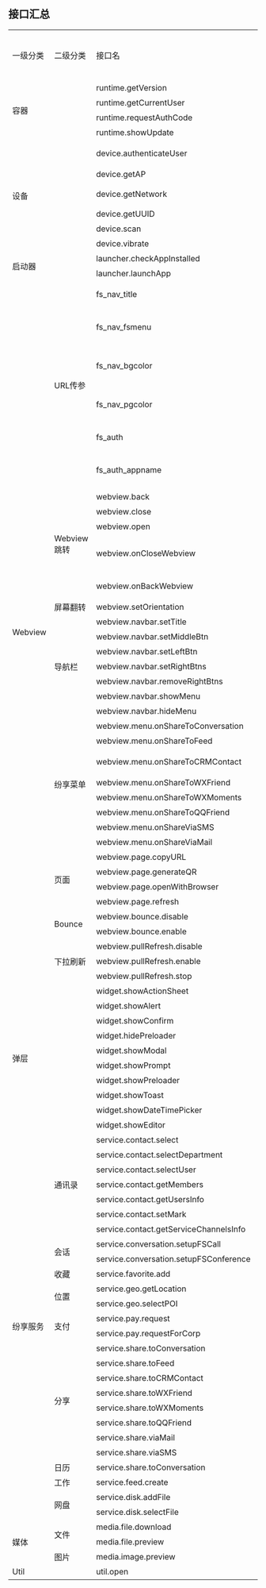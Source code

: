## 接口汇总

<table>
   <tr>
      <td>一级分类</td>
      <td>二级分类</td>
      <td>接口名</td>
      <td>需要授权</td>
      <td>JS版本</td>
      <td>接口描述</td>
   </tr>
   <tr>
      <td colspan="2" rowspan="4">容器</td>
      <td>runtime.getVersion</td>
      <td>N</td>
      <td>2.0.0</td>
      <td>获取容器版本号</td>
   </tr>
   <tr>
      <td>runtime.getCurrentUser</td>
      <td>Y</td>
      <td>2.0.0</td>
      <td>获取当前用户信息</td>
   </tr>
   <tr>
      <td>runtime.requestAuthCode</td>
            <td>Y</td>
      <td>2.0.0</td>
      <td>获取临时授权码用于免登业务</td>
   </tr>
   <tr>
      <td>runtime.showUpdate</td>
      <td>N</td>
      <td>2.0.0</td>
      <td>提示版本升级</td>
   </tr>
   <tr>
      <td colspan="2" rowspan="6">设备</td>
      <td>device.authenticateUser</td>
      <td>N</td>
      <td>2.0.0</td>
      <td>鉴权，支持指纹和纷享密码两种方式</td>
   </tr>
   <tr>
      <td>device.getAP</td>
      <td>Y</td>
      <td>2.0.0</td>
      <td>获取接入点标识</td>
   </tr>
   <tr>
      <td>device.getNetwork</td>
      <td>N</td>
      <td>2.0.0</td>
      <td>获取当前接入的网络类型：WiFi、2/3/4G</td>
   </tr>
   <tr>
      <td>device.getUUID</td>
      <td>Y</td>
      <td>2.0.0</td>
      <td>获取设备唯一编码</td>
   </tr>
   <tr>
      <td>device.scan</td>
      <td>N</td>
      <td>2.0.0</td>
      <td>扫一扫</td>
   </tr>
   <tr>
      <td>device.vibrate</td>
      <td>Y</td>
      <td>2.0.0</td>
      <td>手机震动</td>
   </tr>
   <tr>
      <td colspan="2" rowspan="2">启动器</td>
      <td>launcher.checkAppInstalled</td>
      <td>Y</td>
      <td>2.0.0</td>
      <td>查询手机是否安装了某App</td>
   </tr>
   <tr>
      <td>launcher.launchApp</td>
      <td>Y</td>
      <td>2.0.0</td>
      <td>启动指定的App</td>
   </tr>
   <tr>
      <td colspan="1" rowspan="36">Webview</td>
      <td colspan="1" rowspan="6">URL传参</td>
      <td>fs_nav_title</td>
      <td>N</td>
      <td>2.0.0</td>
      <td>URL后拼接'fs_nav_title=纷享问问'定义导航栏标题</td>
   </tr>
   <tr>
      <td>fs_nav_fsmenu</td>
      <td>N</td>
      <td>2.0.0</td>
      <td>URL后拼接'&fs_nav_fsmenu=true|false'设置是否在导航栏上显示纷享菜单</td>
   </tr>
   <tr>
      <td>fs_nav_bgcolor</td>
      <td>N</td>
      <td>2.0.0</td>
      <td>URL后拼接'&fs_nav_bgcolor=c6a60000'设置导航栏背景颜色</td>
   </tr>
   <tr>
      <td>fs_nav_pgcolor</td>
      <td>N</td>
      <td>2.0.0</td>
      <td>URL后拼接'&fs_nav_pgcolor=c6a60000'设置导航栏进度条颜色</td>
   </tr>
   <tr>
      <td>fs_auth</td>
      <td>N</td>
      <td>2.0.0</td>
      <td>URL后拼接'&auth=true|false'设置访问网页是否需要用户鉴权</td>
   </tr>
   <tr>
      <td>fs_auth_appname</td>
      <td>N</td>
      <td>2.0.0</td>
      <td>当需要用户鉴权（&auth=true)时，需传入应用名称用作用户提示（&auth_appname=纷享问问)</td>
   </tr>
   <tr>
      <td colspan="1" rowspan="5">Webview跳转</td>
      <td>webview.back</td>
      <td>N</td>
      <td>2.0.0</td>
      <td>webview回退到上一级页面</td>
   </tr>
   <tr>
      <td>webview.close</td>
      <td>N</td>
      <td>2.0.0</td>
      <td>关闭webview</td>
   </tr>
   <tr>
      <td>webview.open</td>
      <td>N</td>
      <td>2.0.0</td>
      <td>打开webview新窗口</td>
   </tr>
   <tr>
      <td>webview.onCloseWebview</td>
      <td>N</td>
      <td>2.0.0</td>
      <td>webview窗口被关闭时回调。用于处理侧滑关闭、Android物理返回键关闭</td>
   </tr>
	<tr>
      <td>webview.onBackWebview</td>
      <td>N</td>
      <td>2.0.0</td>
      <td>仅Android适用。Android物理返回键返回上个页面时被调用。</td>
   </tr>
   <tr>
      <td>屏幕翻转</td>
      <td>webview.setOrientation</td>
      <td>N</td>
      <td>2.0.0</td>
      <td>webview横屏竖屏控制</td>
   </tr>
   <tr>
      <td colspan="1" rowspan="7">导航栏</td>
      <td>webview.navbar.setTitle</td>
      <td>N</td>
      <td>2.0.0</td>
      <td>设置导航栏标题</td>
   </tr>
   <tr>
      <td>webview.navbar.setMiddleBtn</td>
      <td>N</td>
      <td>2.0.0</td>
      <td>设置导航栏问号链接</td>
   </tr>
   <tr>
      <td>webview.navbar.setLeftBtn</td>
      <td>N</td>
      <td>2.0.0</td>
      <td>设置导航栏左侧按钮</td>
   </tr>
   <tr>
      <td>webview.navbar.setRightBtns</td>
      <td>N</td>
      <td>2.0.0</td>
      <td>设置导航栏右侧按钮</td>
   </tr>
   <tr>
      <td>webview.navbar.removeRightBtns</td>
      <td>N</td>
      <td>2.0.0</td>
      <td>清除导航栏右侧所有按钮</td>
   </tr>
   <tr>
      <td>webview.navbar.showMenu</td>
      <td>N</td>
      <td>2.0.0</td>
      <td>显示导航栏右侧的“更多”菜单</td>
   </tr>
   <tr>
      <td>webview.navbar.hideMenu</td>
      <td>N</td>
      <td>2.0.0</td>
      <td>隐藏导航栏右侧的“更多”菜单</td>
   </tr>
   <tr>
      <td colspan="1" rowspan="8">纷享菜单</td>
      <td>webview.menu.onShareToConversation</td>
      <td>N</td>
      <td>2.0.0</td>
      <td>“更多”菜单回调：转发到企信 </td>
   </tr>
   <tr>
      <td>webview.menu.onShareToFeed</td>
      <td>N</td>
      <td>2.0.0</td>
      <td>“更多”菜单回调：转发到“工作”</td>
   </tr>
   <tr>
      <td>webview.menu.onShareToCRMContact</td>
      <td>N</td>
      <td>2.0.0</td>
      <td>“更多”菜单回调：转发到CRM联系人</td>
   </tr>
   <tr>
      <td>webview.menu.onShareToWXFriend</td>
      <td>N</td>
      <td>2.0.0</td>
      <td>“更多”菜单回调：转发给微信朋友</td>
   </tr>
   <tr>
      <td>webview.menu.onShareToWXMoments</td>
      <td>N</td>
      <td>2.0.0</td>
      <td>“更多”菜单回调：分享到微信朋友圈</td>
   </tr>
   <tr>
      <td>webview.menu.onShareToQQFriend</td>
      <td>N</td>
      <td>2.0.0</td>
      <td>“更多”菜单回调：转发给QQ朋友</td>
   </tr>
   <tr>
      <td>webview.menu.onShareViaSMS</td>
      <td>N</td>
      <td>2.0.0</td>
      <td>“更多”菜单回调：通过短信转发</td>
   </tr>
   <tr>
      <td>webview.menu.onShareViaMail</td>
      <td>N</td>
      <td>2.0.0</td>
      <td>“更多”菜单回调：通过邮件转发</td>
   </tr>
   <tr>
      <td colspan="1" rowspan="4">页面</td>
      <td>webview.page.copyURL</td>
      <td>N</td>
      <td>2.0.0</td>
      <td>复制当前页面URL</td>
   </tr>
   <tr>
      <td>webview.page.generateQR</td>
      <td>N</td>
      <td>2.0.0</td>
      <td>生成当前页面二维码</td>
   </tr>
   <tr>
      <td>webview.page.openWithBrowser</td>
      <td>N</td>
      <td>2.0.0</td>
      <td>用浏览器打开当前页面</td>
   </tr>
   <tr>
      <td>webview.page.refresh</td>
      <td>N</td>
      <td>2.0.0</td>
      <td>页面刷新</td>
   </tr>
   <tr>
      <td colspan="1" rowspan="2">Bounce</td>
      <td>webview.bounce.disable</td>
      <td>N</td>
      <td>2.0.0</td>
      <td>禁用Bounce</td>
   </tr>
   <tr>
      <td>webview.bounce.enable</td>
      <td>N</td>
      <td>2.0.0</td>
      <td>启用Bounce</td>
   </tr>
   <tr>
      <td colspan="1" rowspan="3">下拉刷新</td>
      <td>webview.pullRefresh.disable</td>
      <td>N</td>
      <td>2.0.0</td>
      <td>禁用下拉刷新</td>
   </tr>
   <tr>
      <td>webview.pullRefresh.enable</td>
      <td>N</td>
      <td>2.0.0</td>
      <td>启用下拉刷新</td>
   </tr>
   <tr>
      <td>webview.pullRefresh.stop</td>
      <td>N</td>
      <td>2.0.0</td>
      <td>停止刷新</td>
   </tr>
   <tr>
      <td colspan="2" rowspan="10">弹层</td>
      <td>widget.showActionSheet</td>
      <td>N</td>
      <td>2.0.0</td>
      <td>弹出菜单</td>
   </tr>
   <tr>
      <td>widget.showAlert</td>
      <td>N</td>
      <td>2.0.0</td>
      <td>弹出警告窗口</td>
   </tr>
   <tr>
      <td>widget.showConfirm</td>
      <td>N</td>
      <td>2.0.0</td>
      <td>弹出确认窗口</td>
   </tr>
   <tr>
      <td>widget.hidePreloader</td>
      <td>N</td>
      <td>2.0.0</td>
      <td>隐藏加载提示</td>
   </tr>
   <tr>
      <td>widget.showModal</td>
      <td>N</td>
      <td>2.0.0</td>
      <td>弹出模态窗口</td>
   </tr>
   <tr>
      <td>widget.showPrompt</td>
      <td>N</td>
      <td>2.0.0</td>
      <td>弹出提示窗口</td>
   </tr>
   <tr>
      <td>widget.showPreloader</td>
      <td>N</td>
      <td>2.0.0</td>
      <td>弹出加载提示</td>
   </tr>
   <tr>
      <td>widget.showToast</td>
      <td>N</td>
      <td>2.0.0</td>
      <td>弹出Toast</td>
   </tr>
   <tr>
      <td>widget.showDateTimePicker</td>
      <td>N</td>
      <td>2.0.0</td>
      <td>弹出日期选择控件</td>
   </tr>
   <tr>
      <td>widget.showEditor</td>
      <td>N</td>
      <td>2.0.0</td>
      <td>弹出文本框</td>
   </tr>
   <tr>
      <td  colspan="1" rowspan="26">纷享服务</td>
      <td  colspan="1" rowspan="7">通讯录</td>
      <td>service.contact.select</td>
      <td>N</td>
      <td>2.0.0</td>
      <td>选择员工和部门</td>
   </tr>
   <tr>
      <td>service.contact.selectDepartment</td>
      <td>N</td>
      <td>2.0.0</td>
      <td>选择部门</td>
   </tr>
   <tr>
      <td>service.contact.selectUser</td>
      <td>N</td>
      <td>2.0.0</td>
      <td>选择员工</td>
   </tr>
   <tr>
      <td>service.contact.getMembers</td>
      <td>Y</td>
      <td>2.0.0</td>
      <td>获取成员列表</td>
   </tr>
   <tr>
      <td>service.contact.getUsersInfo</td>
      <td>Y</td>
      <td>2.0.0</td>
      <td>获取员工信息</td>
   </tr>
   <tr>
      <td>service.contact.setMark</td>
      <td>Y</td>
      <td>2.0.0</td>
      <td>关注员工或取消关注</td>
   </tr>
   <tr>
      <td>service.contact.getServiceChannelsInfo</td>
      <td>Y</td>
      <td>2.0.0</td>
      <td>获取服务号信息</td>
   </tr>
   <tr>
      <td colspan="1" rowspan="2">会话</td>
      <td>service.conversation.setupFSCall</td>
      <td>Y</td>
      <td>2.0.0</td>
      <td>发起1对1纷享电话</td>
   </tr>
    <tr>
      <td>service.conversation.setupFSConference</td>
      <td>Y</td>
      <td>2.0.0</td>
      <td>发起多人纷享电话会议</td>
   </tr>
   <tr>
      <td>收藏</td>
      <td>service.favorite.add</td>
      <td>Y</td>
      <td>2.0.0</td>
      <td>添加收藏</td>
   </tr>
   <tr>
      <td colspan="1" rowspan="2">位置</td>
      <td>service.geo.getLocation</td>
      <td>Y</td>
      <td>2.0.0</td>
      <td>获取当前地理位置</td>
   </tr>
   <tr>
      <td>service.geo.selectPOI</td>
      <td>Y</td>
      <td>2.0.0</td>
      <td>选择兴趣点</td>
   </tr>
   <tr>
      <td colspan="1" rowspan="2">支付</td>
      <td>service.pay.request</td>
      <td>Y</td>
      <td>2.0.0</td>
      <td>请求支付</td>
   </tr>
   <tr>
      <td>service.pay.requestForCorp</td>
      <td>Y</td>
      <td>2.0.0</td>
      <td>请求企业支付</td>
   </tr>
   <tr>
      <td colspan="1" rowspan="8">分享</td>
      <td>service.share.toConversation</td>
      <td>N</td>
      <td>2.0.0</td>
      <td>转发到企信</td>
   </tr>
   <tr>
      <td>service.share.toFeed</td>
      <td>N</td>
      <td>2.0.0</td>
      <td>转发到“工作”</td>
   </tr>
   <tr>
      <td>service.share.toCRMContact</td>
      <td>N</td>
      <td>2.0.0</td>
      <td>转发到CRM联系人</td>
   </tr>
   <tr>
      <td>service.share.toWXFriend</td>
      <td>N</td>
      <td>2.0.0</td>
      <td>转发给微信朋友</td>
   </tr>
   <tr>
      <td>service.share.toWXMoments</td>
      <td>N</td>
      <td>2.0.0</td>
      <td>分享到微信朋友圈</td>
   </tr>
   <tr>
      <td>service.share.toQQFriend</td>
      <td>N</td>
      <td>2.0.0</td>
      <td>转发给QQ朋友</td>
   </tr>
   <tr>
      <td>service.share.viaMail</td>
      <td>N</td>
      <td>2.0.0</td>
      <td>通过邮件转发</td>
   </tr>
   <tr>
      <td>service.share.viaSMS</td>
      <td>N</td>
      <td>2.0.0</td>
      <td>通过短信转发</td>
   </tr>
   <tr>
      <td colspan="1" rowspan="1">日历</td>
      <td>service.share.toConversation</td>
      <td>Y</td>
      <td>2.0.0</td>
      <td>创建日程</td>
   </tr>
   <tr>
      <td colspan="1" rowspan="1">工作</td>
      <td>service.feed.create</td>
      <td>Y</td>
      <td>2.0.0</td>
      <td>创建工作</td>
   </tr>
   <tr>
      <td colspan="1" rowspan="2">网盘</td>
      <td>service.disk.addFile</td>
      <td>Y</td>
      <td>2.0.0</td>
      <td>文件保存到网盘</td>
   </tr>
   <tr>
      <td>service.disk.selectFile</td>
      <td>Y</td>
      <td>2.0.0</td>
      <td>从网盘中选取文件</td>
   </tr>
   <tr>
      <td colspan="1" rowspan="3">媒体</td>
      <td colspan="1" rowspan="2">文件</td>
      <td>media.file.download</td>
      <td>Y</td>
      <td>2.0.0</td>
      <td>下载文件</td>
   </tr>
   <tr>
      <td>media.file.preview</td>
      <td>N</td>
      <td>2.0.0</td>
      <td>预览文件</td>
   </tr>
   <tr>
      <td colspan="1" rowspan="1">图片</td>
      <td>media.image.preview</td>
      <td>N</td>
      <td>2.0.0</td>
      <td>预览图片</td>
   </tr>
     <tr>
      <td colspan="2" rowspan="1">Util</td>
      <td>util.open</td>
      <td>Y</td>
      <td>2.0.0</td>
      <td>打开纷享内部页面</td>
   </tr>
</table>

